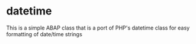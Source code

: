 datetime
========

This is a simple ABAP class that is a port of PHP's datetime class for easy formatting of date/time strings
